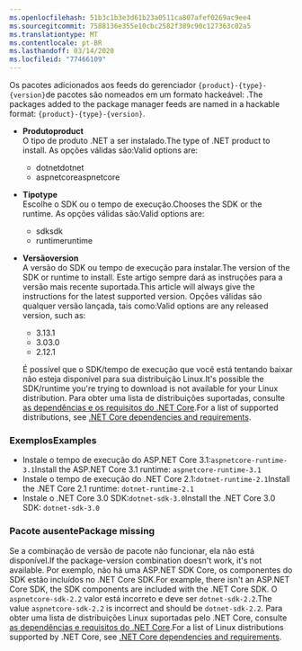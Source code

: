 ```yaml
---
ms.openlocfilehash: 51b3c1b3e3d61b23a0511ca807afef0269ac9ee4
ms.sourcegitcommit: 7588136e355e10cbc2582f389c90c127363c02a5
ms.translationtype: MT
ms.contentlocale: pt-BR
ms.lasthandoff: 03/14/2020
ms.locfileid: "77466109"
---
```


<span data-ttu-id="b5848-101">Os pacotes adicionados aos feeds do gerenciador `{product}-{type}-{version}`de pacotes são nomeados em um formato hackeável: .</span><span class="sxs-lookup"><span data-stu-id="b5848-101">The packages added to the package manager feeds are named in a hackable format: `{product}-{type}-{version}`.</span></span>

- <span data-ttu-id="b5848-102">**Produto**</span><span class="sxs-lookup"><span data-stu-id="b5848-102">**product**</span></span>\
<span data-ttu-id="b5848-103">O tipo de produto .NET a ser instalado.</span><span class="sxs-lookup"><span data-stu-id="b5848-103">The type of .NET product to install.</span></span> <span data-ttu-id="b5848-104">As opções válidas são:</span><span class="sxs-lookup"><span data-stu-id="b5848-104">Valid options are:</span></span>

  - <span data-ttu-id="b5848-105">dotnet</span><span class="sxs-lookup"><span data-stu-id="b5848-105">dotnet</span></span>
  - <span data-ttu-id="b5848-106">aspnetcore</span><span class="sxs-lookup"><span data-stu-id="b5848-106">aspnetcore</span></span>

- <span data-ttu-id="b5848-107">**Tipo**</span><span class="sxs-lookup"><span data-stu-id="b5848-107">**type**</span></span>\
<span data-ttu-id="b5848-108">Escolhe o SDK ou o tempo de execução.</span><span class="sxs-lookup"><span data-stu-id="b5848-108">Chooses the SDK or the runtime.</span></span> <span data-ttu-id="b5848-109">As opções válidas são:</span><span class="sxs-lookup"><span data-stu-id="b5848-109">Valid options are:</span></span>

  - <span data-ttu-id="b5848-110">sdk</span><span class="sxs-lookup"><span data-stu-id="b5848-110">sdk</span></span>
  - <span data-ttu-id="b5848-111">runtime</span><span class="sxs-lookup"><span data-stu-id="b5848-111">runtime</span></span>

- <span data-ttu-id="b5848-112">**Versão**</span><span class="sxs-lookup"><span data-stu-id="b5848-112">**version**</span></span>\
<span data-ttu-id="b5848-113">A versão do SDK ou tempo de execução para instalar.</span><span class="sxs-lookup"><span data-stu-id="b5848-113">The version of the SDK or runtime to install.</span></span> <span data-ttu-id="b5848-114">Este artigo sempre dará as instruções para a versão mais recente suportada.</span><span class="sxs-lookup"><span data-stu-id="b5848-114">This article will always give the instructions for the latest supported version.</span></span> <span data-ttu-id="b5848-115">Opções válidas são qualquer versão lançada, tais como:</span><span class="sxs-lookup"><span data-stu-id="b5848-115">Valid options are any released version, such as:</span></span>

  - <span data-ttu-id="b5848-116">3.1</span><span class="sxs-lookup"><span data-stu-id="b5848-116">3.1</span></span>
  - <span data-ttu-id="b5848-117">3.0</span><span class="sxs-lookup"><span data-stu-id="b5848-117">3.0</span></span>
  - <span data-ttu-id="b5848-118">2.1</span><span class="sxs-lookup"><span data-stu-id="b5848-118">2.1</span></span>

  <span data-ttu-id="b5848-119">É possível que o SDK/tempo de execução que você está tentando baixar não esteja disponível para sua distribuição Linux.</span><span class="sxs-lookup"><span data-stu-id="b5848-119">It's possible the SDK/runtime you're trying to download is not available for your Linux distribution.</span></span> <span data-ttu-id="b5848-120">Para obter uma lista de distribuições suportadas, consulte [as dependências e os requisitos do .NET Core](../dependencies.md?pivots=os-linux).</span><span class="sxs-lookup"><span data-stu-id="b5848-120">For a list of supported distributions, see [.NET Core dependencies and requirements](../dependencies.md?pivots=os-linux).</span></span>

### <a name="examples"></a><span data-ttu-id="b5848-121">Exemplos</span><span class="sxs-lookup"><span data-stu-id="b5848-121">Examples</span></span>

- <span data-ttu-id="b5848-122">Instale o tempo de execução do ASP.NET Core 3.1:`aspnetcore-runtime-3.1`</span><span class="sxs-lookup"><span data-stu-id="b5848-122">Install the ASP.NET Core 3.1 runtime: `aspnetcore-runtime-3.1`</span></span>
- <span data-ttu-id="b5848-123">Instale o tempo de execução do .NET Core 2.1:`dotnet-runtime-2.1`</span><span class="sxs-lookup"><span data-stu-id="b5848-123">Install the .NET Core 2.1 runtime: `dotnet-runtime-2.1`</span></span>
- <span data-ttu-id="b5848-124">Instale o .NET Core 3.0 SDK:`dotnet-sdk-3.0`</span><span class="sxs-lookup"><span data-stu-id="b5848-124">Install the .NET Core 3.0 SDK: `dotnet-sdk-3.0`</span></span>

### <a name="package-missing"></a><span data-ttu-id="b5848-125">Pacote ausente</span><span class="sxs-lookup"><span data-stu-id="b5848-125">Package missing</span></span>

<span data-ttu-id="b5848-126">Se a combinação de versão de pacote não funcionar, ela não está disponível.</span><span class="sxs-lookup"><span data-stu-id="b5848-126">If the package-version combination doesn't work, it's not available.</span></span> <span data-ttu-id="b5848-127">Por exemplo, não há uma ASP.NET SDK Core, os componentes do SDK estão incluídos no .NET Core SDK.</span><span class="sxs-lookup"><span data-stu-id="b5848-127">For example, there isn't an ASP.NET Core SDK, the SDK components are included with the .NET Core SDK.</span></span> <span data-ttu-id="b5848-128">O `aspnetcore-sdk-2.2` valor está incorreto e deve ser `dotnet-sdk-2.2`.</span><span class="sxs-lookup"><span data-stu-id="b5848-128">The value `aspnetcore-sdk-2.2` is incorrect and should be `dotnet-sdk-2.2`.</span></span> <span data-ttu-id="b5848-129">Para obter uma lista de distribuições Linux suportadas pelo .NET Core, consulte [as dependências e requisitos do .NET Core](../dependencies.md?pivots=os-linux).</span><span class="sxs-lookup"><span data-stu-id="b5848-129">For a list of Linux distributions supported by .NET Core, see [.NET Core dependencies and requirements](../dependencies.md?pivots=os-linux).</span></span>
